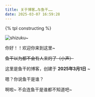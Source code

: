 ```yaml
---
title: 关于博客…与鱼干……
date: 2025-03-07 16:59:28
---
```


{% tpl constructing %}

![shizuku~](https://i0.hdslb.com/bfs/new_dyn/f3fddaf9dbc5fbd16439e26840da8efe650638241.png)

你好！！欢迎你来到这里~

 ~~鱼干以为都不会有人来的了（小声）~~

这里是鱼干的博客，创建于 **2025年3月1日** ~

嗯？你说鱼干是谁？

啊啦~ 不会连鱼干是谁都不知道吧~

